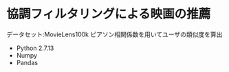 # 協調フィルタリングによる映画の推薦

データセット:MovieLens100k
ピアソン相関係数を用いてユーザの類似度を算出

- Python 2.7.13
- Numpy
- Pandas

